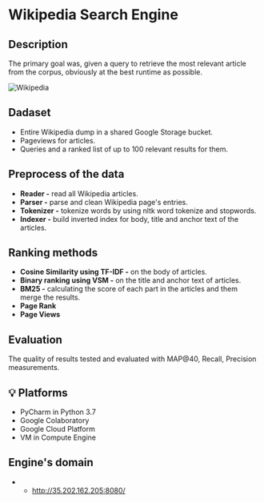 # Wikipedia Search Engine
## Description
The primary goal was, given a query to retrieve the most relevant article from the corpus, obviously at the best runtime as possible.

![Wikipedia](https://user-images.githubusercontent.com/73795171/147779008-506dad5d-9adb-4e28-bb61-a37bdd014c70.jpg)

## Dadaset
* Entire Wikipedia dump in a shared Google Storage bucket.
* Pageviews for articles.
* Queries and a ranked list of up to 100 relevant results for them.

## Preprocess of the data
* **Reader -**  read all Wikipedia articles.
* **Parser -**  parse and clean Wikipedia page's entries. 
* **Tokenizer -**  tokenize words by using nltk word tokenize and stopwords.
* **Indexer -**  build inverted index for body, title and anchor text of the articles.

## Ranking methods
* **Cosine Similarity using TF-IDF -** on the body of articles.
* **Binary ranking using VSM -** on the title and anchor text of articles.
* **BM25 -** calculating the score of each part in the articles and them merge the results.
* **Page Rank**
* **Page Views**

## Evaluation
The quality of results tested and evaluated with MAP@40, Recall, Precision measurements.

## 💡 Platforms
* PyCharm in Python 3.7
* Google Colaboratory
* Google Cloud Platform
* VM in Compute Engine

## Engine's domain
* - http://35.202.162.205:8080/
